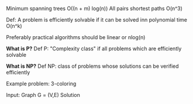 
Minimum spanning trees O((n + m) log(n))
All pairs shortest paths O(n^3)

Def: A problem is efficiently solvable if it can be solved inn polynomial time O(n^k)

Preferably practical algorithms should be linear or nlog(n)

**What is P?**
Def P: "Complexity class" if all problems which are efficiently solvable

**What is NP?**
Def NP: class of problems whose solutions can be verified efficiently

Example problem: 3-coloring

Input: Graph G = (V,E)
Solution
